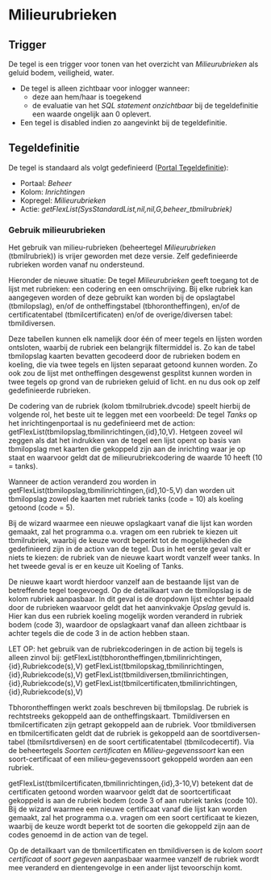 # Milieurubrieken

## Trigger

De tegel is een trigger voor tonen van het overzicht van _Milieurubrieken_ als geluid bodem, veiligheid, water.

- De tegel is alleen zichtbaar voor inlogger wanneer:
  - deze aan hem/haar is toegekend
  - de evaluatie van het _SQL statement onzichtbaar_ bij de tegeldefinitie een waarde ongelijk aan 0 oplevert.
- Een tegel is disabled indien zo aangevinkt bij de tegeldefinitie.

## Tegeldefinitie

De tegel is standaard als volgt gedefinieerd ([Portal Tegeldefinitie](/docs/instellen_inrichten/portaldefinitie/portal_tegel.md)):

- Portaal: _Beheer_
- Kolom: _Inrichtingen_
- Kopregel: _Milieurubrieken_
- Actie: _getFlexList(SysStandardList,nil,nil,G,beheer_tbmilrubriek)_

### Gebruik milieurubrieken

Het gebruik van milieu-rubrieken (beheertegel _Milieurubrieken_ (tbmilrubriek)) is vrijer geworden met deze versie.
Zelf gedefinieerde rubrieken worden vanaf nu ondersteund.

Hieronder de nieuwe situatie:
De tegel _Milieurubrieken_ geeft toegang tot de lijst met rubrieken: een codering en een omschrijving.
Bij elke rubriek kan aangegeven worden of deze gebruikt kan worden bij de opslagtabel (tbmilopslag), en/of de ontheffingstabel (tbhorontheffingen), en/of de certificatentabel (tbmilcertificaten) en/of de overige/diversen tabel: tbmildiversen.

Deze tabellen kunnen elk namelijk door één of meer tegels en lijsten worden ontsloten, waarbij de rubriek een belangrijk filtermiddel is. Zo kan de tabel tbmilopslag kaarten bevatten gecodeerd door de rubrieken bodem en koeling, die via twee tegels en lijsten separaat getoond kunnen worden. Zo ook zou de lijst met ontheffingen desgewenst gesplitst kunnen worden in twee tegels op grond van de rubrieken geluid of licht. en nu dus ook op zelf gedefinieerde rubrieken.

De codering van de rubriek (kolom tbmilrubriek.dvcode) speelt hierbij de volgende rol, het beste uit te leggen met een voorbeeld:
De tegel _Tanks_ op het inrichtingenportaal is nu gedefinieerd met de action: getFlexList(tbmilopslag,tbmilinrichtingen,{id},10,V). Hetgeen zoveel wil zeggen als dat het indrukken van de tegel een lijst opent op basis van tbmilopslag met kaarten die gekoppeld zijn aan de inrichting waar je op staat en waarvoor geldt dat de milieurubriekcodering de waarde 10 heeft (10 = tanks).

Wanneer de action veranderd zou worden in getFlexList(tbmilopslag,tbmilinrichtingen,{id},10-5,V) dan worden uit tbmilopslag zowel de kaarten met rubriek tanks (code = 10) als koeling getoond (code = 5).

Bij de wizard waarmee een nieuwe opslagkaart vanaf die lijst kan worden gemaakt, zal het programma o.a. vragen om een rubriek te kiezen uit tbmilrubriek, waarbij de keuze wordt beperkt tot de mogelijkheden die gedefinieerd zijn in de action van de tegel. Dus in het eerste geval valt er niets te kiezen: de rubriek van de nieuwe kaart wordt vanzelf weer tanks.
In het tweede geval is er en keuze uit Koeling of Tanks.

De nieuwe kaart wordt hierdoor vanzelf aan de bestaande lijst van de betreffende tegel toegevoegd.
Op de detailkaart van de tbmilopslag is de kolom rubriek aanpasbaar.
In dit geval is de dropdown lijst echter bepaald door de rubrieken waarvoor geldt dat het aanvinkvakje _Opslag_ gevuld is. Hier kan dus een rubriek koeling mogelijk worden veranderd in rubriek bodem (code 3), waardoor de opslagkaart vanaf dan alleen zichtbaar is achter tegels die de code 3 in de action hebben staan.

LET OP: het gebruik van de rubriekcoderingen in de action bij tegels is alleen zinvol bij:
getFlexList(tbhorontheffingen,tbmilinrichtingen,{id},Rubriekcode(s),V)
getFlexList(tbmilopskag,tbmilinrichtingen,{id},Rubriekcode(s),V)
getFlexList(tbmildiversen,tbmilinrichtingen,{id},Rubriekcode(s),V)
getFlexList(tbmilcertificaten,tbmilinrichtingen,{id},Rubriekcode(s),V)

Tbhorontheffingen werkt zoals beschreven bij tbmilopslag. De rubriek is rechtstreeks gekoppeld aan de ontheffingskaart.
Tbmildiversen en tbmilcertificaten zijn getrapt gekoppeld aan de rubriek.
Voor tbmildiversen en tbmilcertificaten geldt dat de rubriek is gekoppeld aan de soortdiversen-tabel (tbmilsrtdiversen) en de soort certificatentabel (tbmilcodecertif).
Via de beheertegels _Soorten certificaten_ en _Milieu-gegevenssoort_ kan een soort-certificaat of een milieu-gegevenssoort gekoppeld worden aan een rubriek.

getFlexList(tbmilcertificaten,tbmilinrichtingen,{id},3-10,V) betekent dat de certificaten getoond worden waarvoor geldt dat de soortcertificaat gekoppeld is aan de rubriek bodem (code 3 of aan rubriek tanks (code 10).
Bij de wizard waarmee een nieuwe certificaat vanaf die lijst kan worden gemaakt, zal het programma o.a. vragen om een soort certificaat te kiezen, waarbij de keuze wordt beperkt tot de soorten die gekoppeld zijn aan de codes genoemd in de action van de tegel.

Op de detailkaart van de tbmilcertificaten en tbmildiversen is de kolom _soort certificaat_ of _soort gegeven_ aanpasbaar waarmee vanzelf de rubriek wordt mee veranderd en dientengevolge in een ander lijst tevoorschijn komt.
